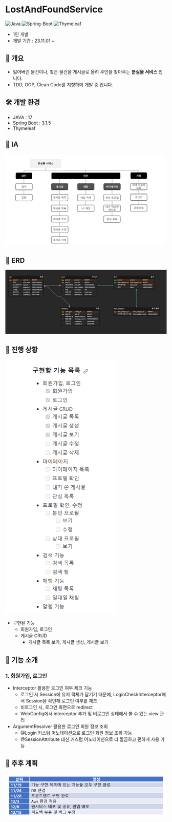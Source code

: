# LostAndFoundService
![Java](https://img.shields.io/badge/JAVA-007396?style=for-the-badge&logo=java&logoColor=white)
![Spring-Boot](https://img.shields.io/badge/Spring-6DB33F?style=for-the-badge&logo=Spring&logoColor=white)
![Thymeleaf](https://img.shields.io/badge/Thymeleaf-%23005C0F.svg?style=for-the-badge&logo=Thymeleaf&logoColor=white)

- 1인 개발
- 개발 기간 : 23.11.01 ~

## 📖 개요
  - 잃어버린 물건이나, 찾은 물건을 게시글로 올려 주인을 찾아주는 **분실물 서비스** 입니다.
  - TDD, OOP, Clean Code를 지향하며 개발 중 입니다.

## 🛠 개발 환경
- JAVA : 17
- Spring Boot : 3.1.5
- Thymeleaf

## 📃 IA
![IA.png](docs/img/IA.png)

## 💾 ERD
![ERD.png](docs/img/ERD.png)

## 🎯 진행 상황
![progress.png](docs/img/progress.png)

- 구현된 기능
  - 회원가입, 로그인
  - 게시글 CRUD
    - 게시글 목록 보기, 게시글 생성, 게시글 보기

## 💎 기능 소개
### 1. 회원가입, 로그인
- Interceptor 활용한 로그인 여부 체크 기능
  - 로그인 시 Session에 유저 객체가 담기기 때문에, LoginCheckInterceptor에서 Session을 확인해 로그인 여부를 체크
  - 비로그인 시, 로그인 화면으로 redirect
  - WebConfig에서 interceptor 추가 및 비로그인 상태에서 볼 수 있는 view 관리
- ArgumentResolver 활용한 로그인 회원 정보 조회
  - @Login 커스텀 어노테이션으로 로그인 회원 정보 조회 가능
  - @SessionAttribute 대신 커스텀 어노테이션으로 더 깔끔하고 편하게 사용 가능


## 📆 추후 계획
![plan.png](docs/img/plan.png)